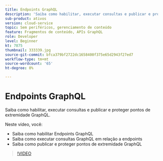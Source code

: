```yaml
---
title: Endpoints GraphQL
description: 'Saiba como habilitar, executar consultas e publicar e proteger pontos de extremidade GraphQL. '
sub-product: ativos
version: cloud-service
topic: Sem periféricos, gerenciamento de conteúdo
feature: Fragmentos de conteúdo, APIs GraphQL
role: Developer
level: Beginner
kt: 7875
thumbnail: 333339.jpg
source-git-commit: bfca379bf2722dc1658400f375e65d2943f27ed7
workflow-type: tm+mt
source-wordcount: '65'
ht-degree: 0%

---
```



# Endpoints GraphQL

Saiba como habilitar, executar consultas e publicar e proteger pontos de extremidade GraphQL.

Neste vídeo, você:

+ Saiba como habilitar Endpoints GraphQL
+ Saiba como executar consultas GraphQL em relação a endpoints
+ Saiba como publicar e proteger pontos de extremidade GraphQL

>[!VIDEO](https://video.tv.adobe.com/v/333339/?quality=12&learn=on)
